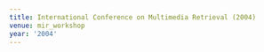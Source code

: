 ```yaml
---
title: International Conference on Multimedia Retrieval (2004)
venue: mir_workshop
year: '2004'
---
```

